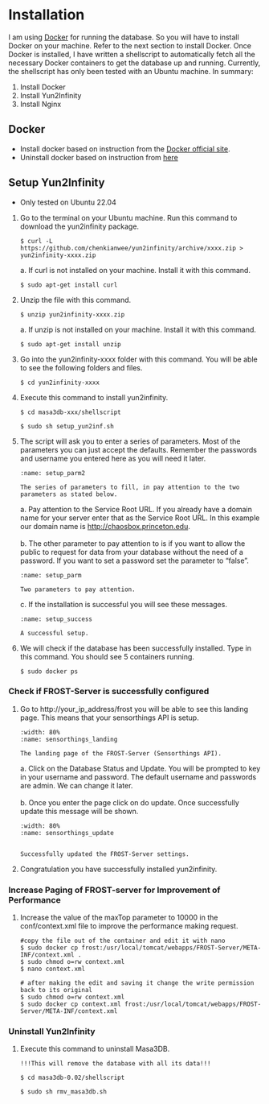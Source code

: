 # Installation
I am using [Docker](https://www.docker.com/) for running the database. So you will have to install Docker on your machine. Refer to the next section to install Docker. Once Docker is installed, I have written a shellscript to automatically fetch all the necessary Docker containers to get the database up and running. Currently, the shellscript has only been tested with an Ubuntu machine. In summary:
1. Install Docker
2. Install Yun2Infinity
3. Install Nginx

## Docker
- Install docker based on instruction from the [Docker official site](https://docs.docker.com/engine/install/ubuntu/#installation-methods).
- Uninstall docker based on instruction from [here](https://docs.docker.com/engine/install/ubuntu/#uninstall-docker-engine)

## Setup Yun2Infinity 
- Only tested on Ubuntu 22.04

1. Go to the terminal on your Ubuntu machine. Run this command to download the yun2infinity package.
    ```
    $ curl -L https://github.com/chenkianwee/yun2infinity/archive/xxxx.zip > yun2infinity-xxxx.zip
    ```
    a. If curl is not installed on your machine. Install it with this command.
    ```
    $ sudo apt-get install curl
    ```
2. Unzip the file with this command.
    ```
    $ unzip yun2infinity-xxxx.zip
    ```
    a. If unzip is not installed on your machine. Install it with this command.
    ```
    $ sudo apt-get install unzip
    ```
3. Go into the yun2infinity-xxxx folder with this command. You will be able to see the following folders and files.
    ```
    $ cd yun2infinity-xxxx
    ```
4. Execute this command to install yun2infinity.
    ```
    $ cd masa3db-xxx/shellscript

    $ sudo sh setup_yun2inf.sh
    ```
5. The script will ask you to enter a series of parameters. Most of the parameters you can just accept the defaults. Remember the passwords and username you entered here as you will need it later.
    ```{figure} /_static/023setup/setup_parm2.png
    :name: setup_parm2

    The series of parameters to fill, in pay attention to the two parameters as stated below.
    ```
    a. Pay attention to the Service Root URL. If you already have a domain name for your server enter that as the Service Root URL. In this example our domain name is http://chaosbox.princeton.edu.
    <br/><br/>
    b. The other parameter to pay attention to is if you want to allow the public to request for data from your database without the need of a password. If you want to set a password set the parameter to “false”.
    ```{figure} /_static/023setup/setup_parm.png
    :name: setup_parm

    Two parameters to pay attention.
    ```
    c. If the installation is successful you will see these messages.
    ```{figure} /_static/023setup/setup_success.png
    :name: setup_success

    A successful setup.
    ```
6. We will check if the database has been successfully installed. Type in this command. You should see 5 containers running.
    ```
    $ sudo docker ps
    ```
### Check if FROST-Server is successfully configured
1. Go to http://your_ip_address/frost you will be able to see this landing page. This means that your sensorthings API is setup.
    ```{figure} /_static/023setup/sensorthings_landing.png
    :width: 80%
    :name: sensorthings_landing

    The landing page of the FROST-Server (Sensorthings API).
    ```
    a. Click on the Database Status and Update. You will be prompted to key in your username and password. The default username and passwords are admin. We can change it later.
    <br/><br/>
    b. Once you enter the page click on do update. Once successfully update this message will be shown.
    ```{figure} /_static/023setup/sensorthings_update.png
    :width: 80%
    :name: sensorthings_update
    

    Successfully updated the FROST-Server settings.
    ```
2. Congratulation you have successfully installed yun2infinity.

### Increase Paging of FROST-server for Improvement of Performance
1. Increase the value of the maxTop parameter to 10000 in the conf/context.xml file to improve the performance making request.
    ```
    #copy the file out of the container and edit it with nano
    $ sudo docker cp frost:/usr/local/tomcat/webapps/FROST-Server/META-INF/context.xml .
    $ sudo chmod o=rw context.xml
    $ nano context.xml

    # after making the edit and saving it change the write permission back to its original
    $ sudo chmod o=rw context.xml
    $ sudo docker cp context.xml frost:/usr/local/tomcat/webapps/FROST-Server/META-INF/context.xml
    ```

### Uninstall Yun2Infinity
1. Execute this command to uninstall Masa3DB.
    ```
    !!!This will remove the database with all its data!!!
    ```
    ```
    $ cd masa3db-0.02/shellscript

    $ sudo sh rmv_masa3db.sh
    ```